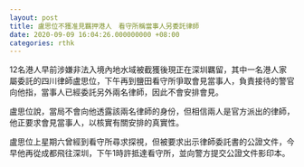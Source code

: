 ```yaml
---
layout: post
title: 盧思位不獲准見羈押港人　看守所稱當事人另委託律師
date: 2020-09-09 16:04:26.000000000 +08:00
categories: rthk
---
```


12名港人早前涉嫌非法入境內地水域被截獲後現正在深圳羈留，其中一名港人家屬委託的四川律師盧思位，下午再到鹽田看守所爭取會見當事人，負責接待的警官向他指，當事人已經委託另外兩名律師，因此不會安排會見。

盧思位說，當局不會向他透露該兩名律師的身份，但相信兩人是官方派出的律師，他正要求會見當事人，以核實有關安排的真實性。

盧思位上星期六曾經到看守所尋求探視，但被要求出示律師委託書的公證文件，今早他再從成都飛往深圳，下午1時許抵達看守所，並向警方提交公證文件影印本。
